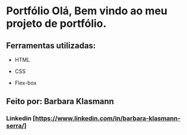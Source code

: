 # Portfólio Olá, Bem vindo ao meu projeto de portfólio.

## Ferramentas utilizadas:

* HTML

* CSS

* Flex-box

## Feito por: Barbara Klasmann 

### Linkedin [https://www.linkedin.com/in/barbara-klasmann-serra/]
